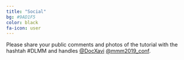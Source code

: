 ```yaml
---
title: "Social"
bg: #9AD1F5
color: black
fa-icon: user
---
```


Please share your public comments and photos of the tutorial with the hashtah #DLMM and handles [@DocXavi](https://twitter.com/DocXavi) [@mmm2019_conf](https://twitter.com/mmm2019_conf).
